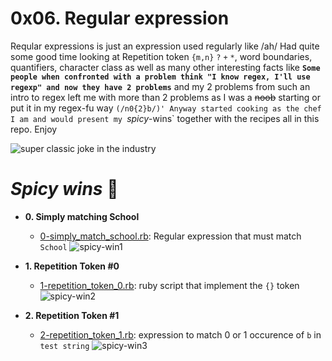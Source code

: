 # 0x06. Regular expression
Reqular expressions is just an expression used regularly like /ah/
Had quite some good time looking at Repetition token `{m,n}` `?` `+` `*`, word boundaries, quantifiers, character class as well as many other interesting facts like **`Some people when confronted with a problem think "I know regex, I'll use regexp" and now they have 2 problems`** and my 2 problems from such an intro to regex left me with more than 2 problems as I was a ~~noob~~ starting or put it in my regex-fu way `(/n0{2}b/)'
Anyway started cooking as the chef I am and would present my `*spicy*-wins` together with the recipes all in this repo. Enjoy

![super classic joke in the industry](https://intranet.alxswe.com/images/contents/sysadmin/concepts/29/regex_now_2_problems.jpg)

# *Spicy wins* :page_with_curl:

* **0. Simply matching School**
  * [0-simply_match_school.rb](./0-simply_match_school.rb): Regular expression that must match `School`
![spicy-win1](https://s3.amazonaws.com/alx-intranet.hbtn.io/uploads/medias/2020/9/ec65557f0da1fbfbff6659413885e4d4822f5b1d.png?X-Amz-Algorithm=AWS4-HMAC-SHA256&X-Amz-Credential=AKIARDDGGGOUSBVO6H7D%2F20240507%2Fus-east-1%2Fs3%2Faws4_request&X-Amz-Date=20240507T193507Z&X-Amz-Expires=86400&X-Amz-SignedHeaders=host&X-Amz-Signature=4dfc2ba35d93f514cada2f76102cbb95d26d48a5b641f61ed497a824b6c66191)

* **1. Repetition Token #0**
  * [1-repetition_token_0.rb](./1-repetition_token_0.rb): ruby script that implement the `{}` token
![spicy-win2](https://s3.amazonaws.com/alx-intranet.hbtn.io/uploads/medias/2020/9/e7db3c377d46453588fc84f3a975661d142fee91.png?X-Amz-Algorithm=AWS4-HMAC-SHA256&X-Amz-Credential=AKIARDDGGGOUSBVO6H7D%2F20240507%2Fus-east-1%2Fs3%2Faws4_request&X-Amz-Date=20240507T193507Z&X-Amz-Expires=86400&X-Amz-SignedHeaders=host&X-Amz-Signature=4b15ab5c26e6e5bab29418ffbf0dbf001f25a5630d0dc11f550e1e6d3f3b0c2c)

* **2. Repetition Token #1**
  * [2-repetition_token_1.rb](./2-repetition_token_1.rb): expression to match 0 or 1 occurence of `b` in `test string`
![spicy-win3](https://s3.amazonaws.com/alx-intranet.hbtn.io/uploads/medias/2020/9/c59ff11db195d5cf17d1790a5141ae2f234786d2.png?X-Amz-Algorithm=AWS4-HMAC-SHA256&X-Amz-Credential=AKIARDDGGGOUSBVO6H7D%2F20240507%2Fus-east-1%2Fs3%2Faws4_request&X-Amz-Date=20240507T193507Z&X-Amz-Expires=86400&X-Amz-SignedHeaders=host&X-Amz-Signature=ff673a2a72ea10bbf3460c0647d201e97acd57818605f771fd51fce924e9c2f8)


